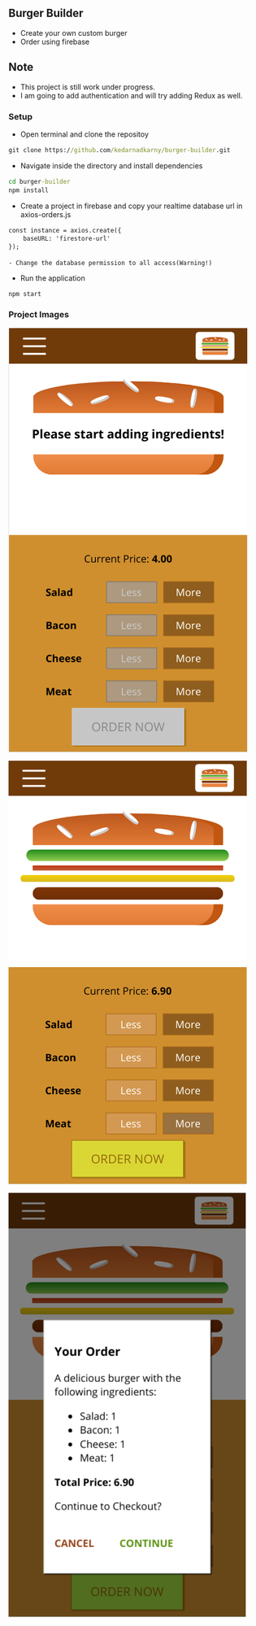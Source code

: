 ## Burger Builder

- Create your own custom burger
- Order using firebase

## Note
- This project is still work under progress.
- I am going to add authentication and will try adding Redux as well.

### Setup

- Open terminal and clone the repositoy
```cmd
git clone https://github.com/kedarnadkarny/burger-builder.git
```

- Navigate inside the directory and install dependencies
```cmd
cd burger-builder
npm install
```

- Create a project in firebase and copy your realtime database url in axios-orders.js
```
const instance = axios.create({
    baseURL: 'firestore-url'
});

- Change the database permission to all access(Warning!)

```
- Run the application
```cmd
npm start
```

### Project Images

![burger1](https://github.com/kedarnadkarny/burger-builder/blob/master/src/assets/images/burger1.png)

![burger2](https://github.com/kedarnadkarny/burger-builder/blob/master/src/assets/images/burger2.png)

![burger3](https://github.com/kedarnadkarny/burger-builder/blob/master/src/assets/images/burger3.png)